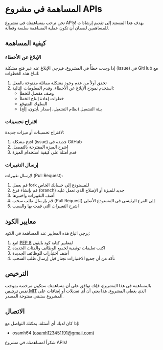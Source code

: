 # المساهمة في مشروع APIs

نحن نرحب بمساهمتك في مشروع APIs! يهدف هذا المستند إلى تقديم إرشادات للمساهمين لضمان أن تكون عملية المساهمة سلسة وفعالة.

## كيفية المساهمة

### الإبلاغ عن الأخطاء

إذا وجدت خطأً في المشروع، فيرجى الإبلاغ عنه عبر فتح مشكلة (issue) في GitHub مع اتباع هذه الخطوات:

1. تحقق أولاً من عدم وجود مشكلة مماثلة مفتوحة بالفعل
2. استخدم نموذج الإبلاغ عن الأخطاء، وقدم المعلومات التالية:
   - وصف مفصل للخطأ
   - خطوات إعادة إنتاج الخطأ
   - السلوك المتوقع
   - بيئة التشغيل (نظام التشغيل، إصدار بايثون، إلخ)

### اقتراح تحسينات

لاقتراح تحسينات أو ميزات جديدة:

1. افتح مشكلة (issue) جديدة في GitHub
2. اشرح الميزة المقترحة بالتفصيل
3. قدم أمثلة على كيفية استخدام الميزة

### إرسال التغييرات

لإرسال تغييرات (Pull Request):

1. قم بعمل fork للمستودع إلى حسابك الخاص
2. قم بإنشاء فرع (branch) جديد للميزة أو الإصلاح الذي تعمل عليه
3. أضف التغييرات واختبرها
4. قم بإرسال طلب سحب (Pull Request) إلى الفرع الرئيسي في المستودع الأصلي
5. اشرح التغييرات التي قمت بها والسبب

## معايير الكود

يرجى اتباع هذه المعايير عند المساهمة في الكود:

1. اتبع [PEP 8](https://pep8.org/) لمعايير كتابة كود بايثون
2. اكتب تعليقات توثيقية لجميع الوظائف والفئات الجديدة
3. أضف اختبارات للوظائف الجديدة
4. تأكد من أن جميع الاختبارات تجتاز قبل إرسال طلب السحب

## الترخيص

بالمساهمة في هذا المشروع، فإنك توافق على أن مساهمتك ستكون مرخصة بموجب نفس [ترخيص MIT](LICENSE) الذي يغطي المشروع. هذا يعني أن أي تعديلات أو إضافات على المشروع ستبقى مفتوحة المصدر.

## الاتصال

إذا كان لديك أي أسئلة، يمكنك التواصل مع:
- osamh64 (osamh123451191@gmail.com)

شكراً لمساهمتك في مشروع APIs!
